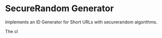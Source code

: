 # SecureRandom Generator 

Implements an ID Generator for Short URLs with securerandom algorithms.

The cl

